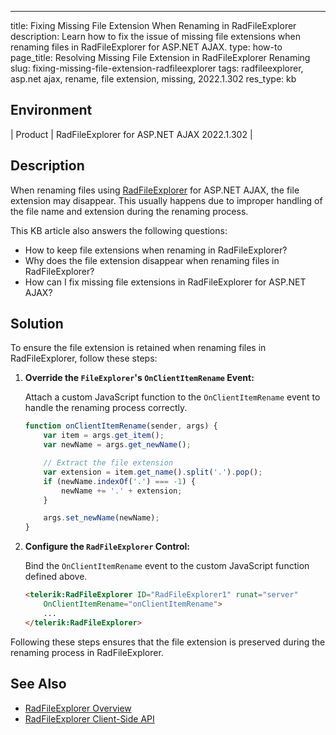 ---
title: Fixing Missing File Extension When Renaming in RadFileExplorer
description: Learn how to fix the issue of missing file extensions when renaming files in RadFileExplorer for ASP.NET AJAX.
type: how-to
page_title: Resolving Missing File Extension in RadFileExplorer Renaming
slug: fixing-missing-file-extension-radfileexplorer
tags: radfileexplorer, asp.net ajax, rename, file extension, missing, 2022.1.302
res_type: kb

## Environment

| Product | RadFileExplorer for ASP.NET AJAX 2022.1.302 |

## Description

When renaming files using [RadFileExplorer](https://docs.telerik.com/devtools/aspnet-ajax/controls/fileexplorer/overview) for ASP.NET AJAX, the file extension may disappear. This usually happens due to improper handling of the file name and extension during the renaming process.

This KB article also answers the following questions:
- How to keep file extensions when renaming in RadFileExplorer?
- Why does the file extension disappear when renaming files in RadFileExplorer?
- How can I fix missing file extensions in RadFileExplorer for ASP.NET AJAX?

## Solution

To ensure the file extension is retained when renaming files in RadFileExplorer, follow these steps:

1. **Override the `FileExplorer`'s `OnClientItemRename` Event:**

   Attach a custom JavaScript function to the `OnClientItemRename` event to handle the renaming process correctly.

   ```javascript
   function onClientItemRename(sender, args) {
       var item = args.get_item();
       var newName = args.get_newName();

       // Extract the file extension
       var extension = item.get_name().split('.').pop();
       if (newName.indexOf('.') === -1) {
           newName += '.' + extension;
       }

       args.set_newName(newName);
   }
   ```

2. **Configure the `RadFileExplorer` Control:**

   Bind the `OnClientItemRename` event to the custom JavaScript function defined above.

   ```html
   <telerik:RadFileExplorer ID="RadFileExplorer1" runat="server"
       OnClientItemRename="onClientItemRename">
       ...
   </telerik:RadFileExplorer>
   ```

Following these steps ensures that the file extension is preserved during the renaming process in RadFileExplorer.

## See Also

- [RadFileExplorer Overview](https://docs.telerik.com/devtools/aspnet-ajax/controls/fileexplorer/overview)
- [RadFileExplorer Client-Side API](https://docs.telerik.com/devtools/aspnet-ajax/controls/fileexplorer/client-side-programming/client-side-api)

